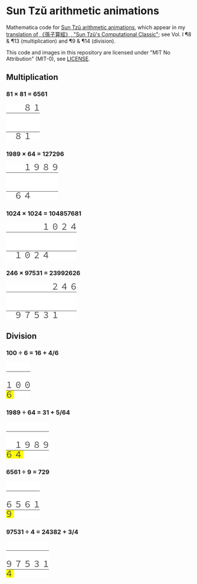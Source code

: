 # Sun Tzŭ arithmetic animations

Mathematica code for [Sun Tzŭ arithmetic animations][animations],
which appear in my [translation of 《孫子算經》,
"Sun Tzŭ's Computational Classic"][sun-tzu];
see Vol.&nbsp;I ¶8 & ¶13 (multiplication) and ¶9 & ¶14 (division).

This code and images in this repository are licensed under
"MIT No Attribution" (MIT-0), see [LICENSE](LICENSE).

##  Multiplication

### 81 × 81 = 6561

![Sun Tzŭ multiplication: 81 × 81](multiply-81-81.gif)

### 1989 × 64 = 127296

![Sun Tzŭ multiplication: 1989 × 64](multiply-1989-64.gif)

### 1024 × 1024 = 104857681

![Sun Tzŭ multiplication: 1024 × 1024](multiply-1024-1024.gif)

### 246 × 97531 = 23992626

![Sun Tzŭ multiplication: 246 × 97531](multiply-246-97531.gif)

## Division

### 100 ÷ 6 = 16 + 4/6

![Sun Tzŭ division: 100 ÷ 6](divide-100-6.gif)

### 1989 ÷ 64 = 31 + 5/64

![Sun Tzŭ division: 1989 ÷ 64](divide-1989-64.gif)

### 6561 ÷ 9 = 729

![Sun Tzŭ division: 6561 ÷ 9](divide-6561-9.gif)

### 97531 ÷ 4 = 24382 + 3/4

![Sun Tzŭ division: 97531 ÷ 4](divide-97531-4.gif)

[animations]: https://yawnoc.github.io/sun-tzu/code/animations
[sun-tzu]: https://yawnoc.github.io/sun-tzu/
